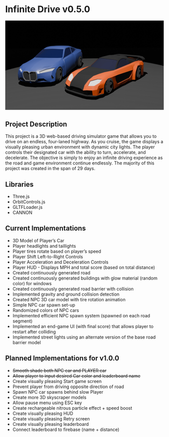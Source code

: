 # Infinite Drive v0.5.0

![Image of two low-poly cars rendered in Blender](assets/images/readme-thumbnail.png)

## Project Description

This project is a 3D web-based driving simulator game that allows you to drive on an endless, four-laned highway. As you cruise, the game displays a visually pleasing urban environment with dynamic city lights. The player controls their designated car with the ability to turn, accelerate, and decelerate. The objective is simply to enjoy an infinite driving experience as the road and game environment continue endlessly. The majority of this project was created in the span of 29 days.

## Libraries

- Three.js
- OrbitControls.js
- GLTFLoader.js
- CANNON

## Current Implementations

- 3D Model of Player’s Car 
- Player headlights and taillights
- Player tires rotate based on player’s speed
- Player Shift Left-to-Right Controls
- Player Acceleration and Deceleration Controls
- Player HUD - Displays MPH and total score (based on total distance)
- Created continuously generated road
- Created continuously generated buildings with glow material (random color) for windows
- Created continuously generated road barrier with collision
- Implemented gravity and ground collision detection
- Created NPC 3D car model with tire rotation animation
- Simple NPC car spawn set-up
- Randomized colors of NPC cars
- Implemented efficient NPC spawn system (spawned on each road segment)
- Implemented an end-game UI (with final score) that allows player to restart after colliding
- Implemented street lights using an alternate version of the base road barrier model

## Planned Implementations for v1.0.0

- ~~Smooth shade both NPC car and PLAYER car~~
- ~~Allow player to input desired Car color and leaderboard name~~
- Create visually pleasing Start game screen
- Prevent player from driving opposite direction of road
- Spawn NPC car spawns behind slow Player
- Create more 3D skyscraper models
- Allow pause menu using ESC key
- Create rechargeable nitrous particle effect + speed boost
- Create visually pleasing HUD
- Create visually pleasing Retry screen
- Create visually pleasing leaderboard
- Connect leaderboard to firebase (name + distance)

